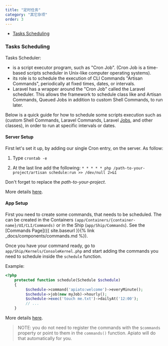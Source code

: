```yaml
---
title: "定时任务"
category: "其它杂项"
order: 3
---
```


- [Tasks Scheduling](#Tasks-Scheduling)

<a name="Tasks-Scheduling"></a>
### Tasks Scheduling

Tasks Scheduler:

* is a script executor program, such as "Cron Job". (Cron Job is a time-based scripts scheduler in Unix-like computer
operating systems).
* its role is to schedule the execution of CLI Commands "Artisan Commands", periodically at fixed times, dates, or
intervals.
* Laravel has a wrapper around the "Cron Job" called the Laravel scheduler. This allows the framework to schedule class
like and Artisan Commands, Queued Jobs in addition to  custom Shell Commands, to run later.

Below is a quick guide for how to schedule some scripts execution such as (custom Shell Commands, Laravel Commands,
Laravel [Jobs](https://laravel.com/docs/master/queues), and other classes), in order to run at specific intervals or dates.

#### Server Setup

First let's set it up, by adding our single Cron entry, on the server. As follow:

1) Type `crontab -e`

2) At the last line add the following: `* * * * * php /path-to-your-project/artisan schedule:run >> /dev/null 2>&1`

Don't forget to replace the *path-to-your-project*.

More details [here](https://laravel.com/docs/master/scheduling#introduction).

#### App Setup

First you need to create some commands, that needs to be scheduled.
The can be created in the Containers `(app/Containers/{container-name}/UI/CLI/Commands)` or in the Ship (`app/Ship/Commands`).
See the [Commands Page]({{ site.baseurl }}{% link _docs/components/commands.md %}).

Once you have your command ready, go to `app/Ship/Kernels/ConsoleKernel.php` and start adding the commands you need
to schedule inside the `schedule` function.

Example:

```php
<?php
    protected function schedule(Schedule $schedule)
    {
         $schedule->command('apiato:welcome')->everyMinute();
         $schedule->job(new myJob)->hourly();
         $schedule->exec('touch me.txt')->dailyAt('12:00');
         // ...
    }
```
More details [here](https://laravel.com/docs/scheduling#defining-schedules).

> NOTE: you do not need to register the commands with the `$commands` property or point to them in the `commands()`
function. Apiato will do that automatically for you.
